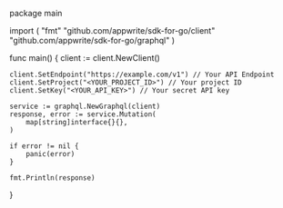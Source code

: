 package main

import (
    "fmt"
    "github.com/appwrite/sdk-for-go/client"
    "github.com/appwrite/sdk-for-go/graphql"
)

func main() {
    client := client.NewClient()

    client.SetEndpoint("https://example.com/v1") // Your API Endpoint
    client.SetProject("<YOUR_PROJECT_ID>") // Your project ID
    client.SetKey("<YOUR_API_KEY>") // Your secret API key

    service := graphql.NewGraphql(client)
    response, error := service.Mutation(
        map[string]interface{}{},
    )

    if error != nil {
        panic(error)
    }

    fmt.Println(response)
}
